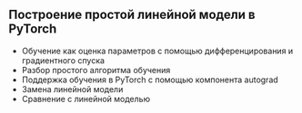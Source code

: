 ## Построение простой линейной модели в PyTorch

- Обучение как оценка параметров с помощью дифференцирования и градиентного спуска
- Разбор простого алгоритма обучения
- Поддержка обучения в PyTorch с помощью компонента autograd
- Замена линейной модели
- Сравнение с линейной моделью
